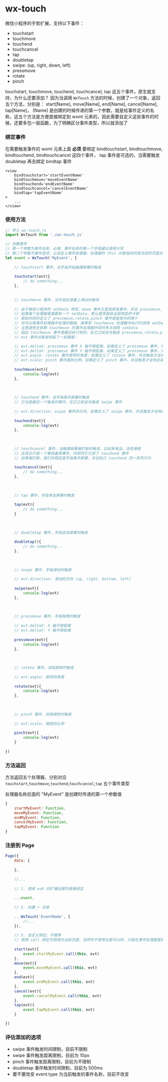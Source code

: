 #  wx-touch
微信小程序的手势扩展，支持以下事件：

+ touchstart
+ touchmove
+ touchend
+ touchcancel
+ tap
+ doubletap
+ swipe: (up, right, down, left)
+ pressmove
+ rotate
+ pinch

touchstart, touchmove, touchend, touchcancel, tap 这五个事件，原生就支持，为什么还要添加？
因为当调用 `WxTouch` 方法的时候，创建了一个对象，返回五个方法，分别是： start[Name], move[Name], end[Name], cancel[Name], tap[Name]，
[Name] 是创建的时候传递的第一个参数，就是给事件定义的名称，这五个方法是方便直接绑定到 wxml 元素的，因此需要自定义这些事件的时候，还要多包一层函数，为了明确区分事件类型，所以就添加了

### 绑定事件

在需要触发事件的 wxml 元素上面  **必须**  要绑定 bindtouchstart, bindtouchmove, bindtouchend, bindtouchcancel 这四个事件，
tap 事件是可选的，当需要触发 doubletap 再去绑定 bindtap 事件

```
<view
    bindtouchstart='startEventName'
    bindtouchmove='moveEventName'
    bindtouchend='endEventName'
    bindtouchcancel='cancelEventName'
    bindtap='tapEventName'
>
    ...
</view>
```

### 使用方法

```javascript
// 导入 wx-touch.js
import WxTouch from './wx-touch.js'

// 创建事件
// 第一个参数为事件名称，必填，事件名称的第一个字母建议使用大写
// 第二个参数为事件选项，以及定义事件处理器，处理器的 this 对象指向的是当前的页面对象，因此你可以直接使用 this.setData 方法
let event = WxTouch('MyEvent', {
    
    // touchstart 事件，当手指开始触摸屏幕时触发
    
    touchstart(evt){
        // do something...
    },
    
    
    // touchmove 事件，当手指在屏幕上滑动时触发
    
    // 由于微信小程序的 setData 特性，move 事件又是高频发事件，并且 pressmove,rotate,pinch 都依赖于这一事件
    // 如果每个处理器里面都有一个 setData，那么程序就会出现明显的卡顿
    // 假如你同时定义了 pressmove,rotate,pinch 事件或者其中的两个
    // 你可以再事件处理器中处理好数据，再等到 touchmove 处理器中执行时调用 setData，这样性能会有所提高
    // 注意避免在依赖 touchmove 的事件处理器中同时多次调用 setData
    // 因此 touchmove 事件是最后执行到的，在它之前会先触发 pressmove,rotate,pinch 这三个事件
    // evt 事件对象就保留了一些数据：

    // evt.deltaX: pressmove 事件 X 轴平移距离，如果定义了 pressmove 事件，并且触发才会有此属性
    // evt.deltaY: pressmove 事件 Y 轴平移距离，如果定义了 pressmove 事件，并且触发才会有此属性
    // evt.angle: rotate 事件旋转的角度，如果定义了 rotate 事件，并且触发才会有此属性
    // evt.scale: pinch 事件缩放比例，如果定义了 pinch 事件，并且触发才会有此属性
    
    touchmove(evt){
        console.log(evt)
    },
    
    
    
    // touchend 事件，当手指离开屏幕时触发
    // 它也是最后一个触发的事件，在它之前会先触发 swipe 事件
    
    // evt.direction: swipe 事件的方向，如果定义了 swipe 事件，并且触发才会有此属性
    
    touchend(evt){
        console.log(evt)
    },
    
    
    
    // touchcancel 事件，当触摸屏幕被打断时触发，比如来电话，消息弹框
    // 这其实只是一个兼容备用事件，内部将它引进了 touchend 事件
    // 如果被打断，我们将假定是手指离开屏幕，并且执行 touchend 的一系列行为
    
    touchcancel(evt){
        // do something...
    },
    
    
    
    // tap 事件，手指单击屏幕时触发
    
    tap(evt){
        // do something...
    }
    
    
    
    // doubletap 事件，手指双击屏幕时触发
    
    doubletap(){
        // do something...
    },
    
    
    
    // swipe 事件，手指滑动时触发
    
    // evt.direction: 滑动的方向 (up, right, bottom, left)
    
    swipe(evt){
        console.log(evt)
    },
    
    
    
    // pressmove 事件，手指拖拽时触发
    
    // evt.deltaX: X 轴平移距离
    // evt.deltaY: Y 轴平移距离
    
    pressmove(evt){
        console.log(evt)
    },
    
    
    
    // rotate 事件，双指旋转时触发
    
    // evt.angle: 旋转的角度
    
    rotate(evt){
        console.log(evt)
    },
    
    
    
    // pinch 事件，双指缩放时触发
    
    // evt.scale: 缩放的比例
    
    pinch(evt){
        console.log(evt)
    }
    
})
```

### 方法返回

方法返回五个处理器，分别对应 `touchstart`,`touchmove`,`touchend`,`touchcancel`,`tap` 五个事件类型

处理器名称后面的 "MyEvent" 是创建时传递的第一个参数值

```javascript
{
    startMyEvent: Function,
    moveMyEvent: Function,
    endMyEvent: Function,
    cancelMyEvent: Function,
    tapMyEvent: Function
}
```

### 注册到 Page

```javascript
Page({
    data: {
        
    },
    
    //...
    
    // 1. 使用 es6 的扩展运算符直接绑定
    
    ...event,
    
    // 2. 创建 + 注册
    
    ...WxTouch('EventName', {
        //...
    }),
    
    // 3. 自定义绑定，不推荐
    // 使用 call 绑定作用域为当前页面，当然你不使用也是可以的，只是在事件处理器里面不能使用 this.setData 而已
    
    start(evt){
        event.startMyEvent.call(this, evt)
    },
    move(evt){
        event.moveMyEvent.call(this, evt)
    },
    end(evt){
        event.endMyEvent.call(this, evt)
    },
    cancel(evt){
        event.cancelMyEvent.call(this, evt)
    },
    tap(evt){
        event.tapMyEvent.call(this, evt)
    }

})

```

### 评估添加的选项
+ swipe 事件触发时间限制，目前不限制
+ swipe 事件触发距离限制，目前为 10px
+ pinch 事件触发距离限制，目前为不限制
+ doubletap 事件触发时间限制，目前为 500ms
+ 要不要改变 event.type 为当前触发的事件名称，目前不改变
